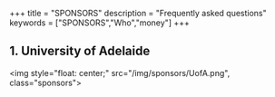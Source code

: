 +++
title = "SPONSORS"
description = "Frequently asked questions"
keywords = ["SPONSORS","Who","money"]
+++


## 1. University of Adelaide
<!-- <img style="float: right;" src="/img/sponsors/UofA.png", class="responsive"> -->
<img style="float: center;" src="/img/sponsors/UofA.png", class="sponsors">
<!-- ![UofA](/img/sponsors/UofA.png) -->
  